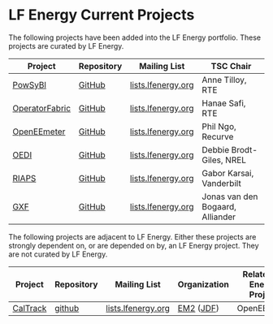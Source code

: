 # LF Energy Current Projects

The following projects have been added into the LF Energy portfolio. These projects are curated by LF Energy.

| Project | Repository | Mailing List | TSC Chair |
| ------- | ---------- | ------------ | --------- |
| [PowSyBl](https://www.lfenergy.org/projects/powsybl) | [GitHub](https://github.com/powsybl) | [lists.lfenergy.org](https://lists.lfenergy.org/g/powsybl) | Anne Tilloy, RTE |
| [OperatorFabric](https://www.lfenergy.org/projects/opfab) | [GitHub](https://github.com/opfab) | [lists.lfenergy.org](https://lists.lfenergy.org/g/opfab) | Hanae Safi, RTE |
| [OpenEEmeter](https://www.lfenergy.org/projects/openeemeter) | [GitHub](https://github.com/openeemeter) | [lists.lfenergy.org](https://lists.lfenergy.org/g/openeemeter) | Phil Ngo, Recurve |
| [OEDI](https://www.lfenergy.org/projects/oedi) | [GitHub](https://github.com/openEDI) | [lists.lfenergy.org](https://lists.lfenergy.org/g/oedi) | Debbie Brodt-Giles, NREL |
| [RIAPS](https://www.lfenergy.org/projects/riaps) | [GitHub](https://github.com/RIAPS) | [lists.lfenergy.org](https://lists.lfenergy.org/g/riaps) | Gabor Karsai, Vanderbilt |
| [GXF](https://www.lfenergy.org/projects/gxf) | [GitHub](https://github.com/osgp) | [lists.lfenergy.org](https://lists.lfenergy.org/g/gxf) | Jonas van den Bogaard, Alliander |

The following projects are adjacent to LF Energy. Either these projects are strongly dependent on, or are depended on by, an LF Energy project. They are not curated by LF Energy.

| Project | Repository | Mailing List | Organization | Related LF Energy Project |
| ------- | ---------- | ------------ | ------------ | ------------------------- |
| [CalTrack](https://www.lfenergy.org/projects/em2) | [github](https://github.com/energy-market-methods/caltrack) | [lists.lfenergy.org](https://lists.lfenergy.org/g/em2) | [EM2](https://www.energymarketmethods.org/) ([JDF](http://www.jointdevelopment.org/)) | OpenEEmeter |

